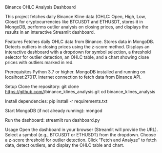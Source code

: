 Binance OHLC Analysis Dashboard

This project fetches daily Binance Kline data (OHLC: Open, High, Low, Close) for cryptocurrencies like BTCUSDT and ETHUSDT, stores it in MongoDB, performs outlier analysis on closing prices, and displays the results in an interactive Streamlit dashboard.

Features
Fetches daily OHLC data from Binance.
Stores data in MongoDB.
Detects outliers in closing prices using the z-score method.
Displays an interactive dashboard with a dropdown for symbol selection, a threshold selector for outlier detection, an OHLC table, and a chart showing close prices with outliers marked in red.

Prerequisites
Python 3.7 or higher.
MongoDB installed and running on localhost:27017.
Internet connection to fetch data from Binance API.

Setup
Clone the repository:
git clone https://github.com/<your-username>/binance_klines_analysis.git
cd binance_klines_analysis

Install dependencies:
pip install -r requirements.txt

Start MongoDB (if not already running):
mongod

Run the dashboard:
streamlit run dashboard.py

Usage
Open the dashboard in your browser (Streamlit will provide the URL).
Select a symbol (e.g., BTCUSDT or ETHUSDT) from the dropdown.
Choose a z-score threshold for outlier detection.
Click "Fetch and Analyze" to fetch data, detect outliers, and display the OHLC table and chart.